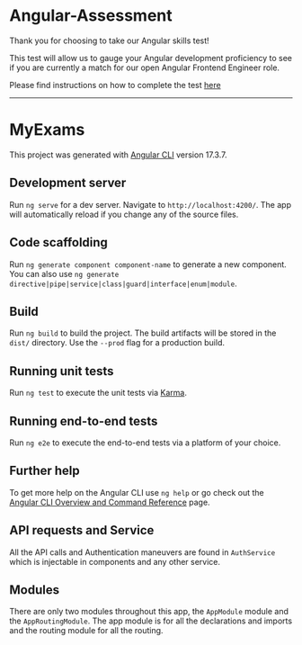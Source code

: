 # Angular-Assessment

Thank you for choosing to take our Angular skills test!

This test will allow us to gauge your Angular development proficiency to see if you are currently a match for our open Angular Frontend Engineer role.

Please find instructions on how to complete the test [here](https://discord.gg/nWhcEkkU)

------------------------------------------------------------------------------------

# MyExams

This project was generated with [Angular CLI](https://github.com/angular/angular-cli) version 17.3.7.

## Development server

Run `ng serve` for a dev server. Navigate to `http://localhost:4200/`. The app will automatically reload if you change any of the source files.

## Code scaffolding

Run `ng generate component component-name` to generate a new component. You can also use `ng generate directive|pipe|service|class|guard|interface|enum|module`.

## Build

Run `ng build` to build the project. The build artifacts will be stored in the `dist/` directory. Use the `--prod` flag for a production build.

## Running unit tests

Run `ng test` to execute the unit tests via [Karma](https://karma-runner.github.io).

## Running end-to-end tests

Run `ng e2e` to execute the end-to-end tests via a platform of your choice.

## Further help

To get more help on the Angular CLI use `ng help` or go check out the [Angular CLI Overview and Command Reference](https://angular.io/cli) page.



## API requests and Service

All the API calls and Authentication maneuvers are found in `AuthService` which is injectable in components and any other service.


## Modules

There are only two modules throughout this app, the `AppModule` module and the `AppRoutingModule`. The app module is for all the declarations and imports and the routing module for all the routing.
